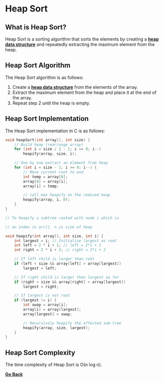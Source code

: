 # Heap Sort

## What is Heap Sort?

Heap Sort is a sorting algorithm that sorts the elements by creating a [**heap data structure**](../../DataStructure/Heap.md) and repeatedly extracting the maximum element from the heap.

## Heap Sort Algorithm

The Heap Sort algorithm is as follows:

1. Create a [**heap data structure**](../../DataStructure/Heap.md) from the elements of the array.
2. Extract the maximum element from the heap and place it at the end of the array.
3. Repeat step 2 until the heap is empty.

## Heap Sort Implementation

The Heap Sort implementation in C is as follows:

```c
void heapSort(int array[], int size) {
    // Build heap (rearrange array)
    for (int i = size / 2 - 1; i >= 0; i--)
        heapify(array, size, i);

    // One by one extract an element from heap
    for (int i = size - 1; i >= 0; i--) {
        // Move current root to end
        int temp = array[0];
        array[0] = array[i];
        array[i] = temp;

        // call max heapify on the reduced heap
        heapify(array, i, 0);
    }
}

// To heapify a subtree rooted with node i which is

// an index in arr[]. n is size of heap

void heapify(int array[], int size, int i) {
    int largest = i; // Initialize largest as root
    int left = 2 * i + 1; // left = 2*i + 1
    int right = 2 * i + 2; // right = 2*i + 2

    // If left child is larger than root
    if (left < size && array[left] > array[largest])
        largest = left;

    // If right child is larger than largest so far
    if (right < size && array[right] > array[largest])
        largest = right;

    // If largest is not root
    if (largest != i) {
        int swap = array[i];
        array[i] = array[largest];
        array[largest] = swap;

        // Recursively heapify the affected sub-tree
        heapify(array, size, largest);
    }
}
```

## Heap Sort Complexity

The time complexity of Heap Sort is O(n log n).

[**Go Back**](Overview.md)
